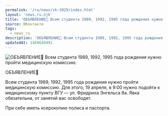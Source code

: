 ```yaml
---
permalink: '/ru/news/vk-3029/index.html'
layout: 'news.ru.njk'
title: 'ОБЪЯВЛЕНИЕ📍 Всем студента 1989, 1992, 1995 года рождения нужно пройти медицинскую комиссию.'
source: ВКонтакте
tags:
  - news_ru
description: 'ОБЪЯВЛЕНИЕ📍 Всем студента 1989, 1992, 1995 года рождения нужно пройти медицинскую комиссию.'
updatedAt: 1460649491
---
```

![ОБЪЯВЛЕНИЕ📍 Всем студента 1989, 1992, 1995 года рождения нужно пройти медицинскую комиссию.](https://sun9-2.userapi.com/impf/c604420/v604420484/2e63/_0H3rj5CL3s.jpg?size=1280x720&quality=96&sign=753f4275aef973a91d4d7b46162acc50&c_uniq_tag=r4Mgwhk8bNtOe-1jLAP4_WiEN7OIewIrzG4FZrk2BMM&type=album)

ОБЪЯВЛЕНИЕ📍

Всем студента 1989, 1992, 1995 года рождения нужно пройти медицинскую комиссию.
Для этого, 19 апреля, в 9:00 нужно подойти к медицинскому пункту ВГУ — ул. Фридриха Энгельса 8а. Явка обязательна, от занятий вас освободят.

При себе иметь ксерокопию полиса и паспорта.
